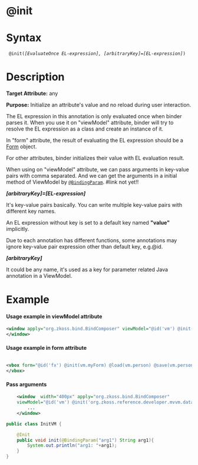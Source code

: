 # @init

Syntax
======

` @init(`*`[EvaluateOnce EL-expression], [arbitraryKey]=[EL-expression]`*`) `

Description
===========

**Target Attribute:** any

**Purpose:** Initialize an attribute's value and no reload during user interaction.

The EL expression in this annotation is only evaluated once when binder parses it. When you use it on "viewModel" attribute, binder will try to resolve the EL expression as a class and create an instance of it.

In "form" attribute, the result of evaluating the EL expression should be a [Form](http://www.zkoss.org/javadoc/latest/zk/org/zkoss/bind/Form.html) object.

For other attributes, binder initializes their value with EL evaluation result.

When using on "viewModel" attribute, we can pass arguments in key-value pairs with comma separated. And we can get the arguments in a initial method of ViewModel by [`@BindingParam`]().
#link not yet!!

**_[arbitraryKey]=[EL-expression]_**

It's key-value pairs basically. You can write multiple key-value pairs with different key names.

An EL expression without key is set to a default key named **"value"** implicitly.

Due to each annotation has different functions, some annotations may ignore key-value pair expression other than default key, e.g.@id.

***[arbitraryKey]***

It could be any name, it's used as a key for parameter related Java annotation in a ViewModel.

Example
=======

#### Usage example in viewModel attribute
``` xml
<window apply="org.zkoss.bind.BindComposer" viewModel="@id('vm') @init('foo.ChildrenMenuVM')" >
</window>
```

#### Usage example in form attribute
``` xml

<vbox form="@id('fx') @init(vm.myForm) @load(vm.person) @save(vm.person, before='save')">
</vbox>
```

#### Pass arguments
``` xml
    <window  width="400px" apply="org.zkoss.bind.BindComposer"
    viewModel="@id('vm') @init('org.zkoss.reference.developer.mvvm.databinding.InitVM', arg1='myValue')">
        ...
    </window>
```

``` java
public class InitVM {

    @Init
    public void init(@BindingParam("arg1") String arg1){
        System.out.println("arg1: "+arg1);
    }
}
```
